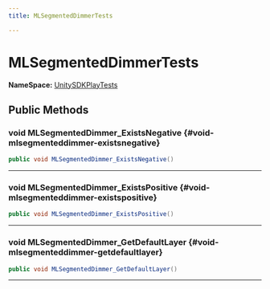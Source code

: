 ```yaml
---
title: MLSegmentedDimmerTests

---
```


# MLSegmentedDimmerTests



**NameSpace:** 
[UnitySDKPlayTests](/versioned_docs/version-22-May-2023/unity-api/api/UnitySDKPlayTests/UnitySDKPlayTests.md) 








## Public Methods

### void MLSegmentedDimmer_ExistsNegative {#void-mlsegmenteddimmer-existsnegative}

```csharp
public void MLSegmentedDimmer_ExistsNegative()
```






-----------

### void MLSegmentedDimmer_ExistsPositive {#void-mlsegmenteddimmer-existspositive}

```csharp
public void MLSegmentedDimmer_ExistsPositive()
```






-----------

### void MLSegmentedDimmer_GetDefaultLayer {#void-mlsegmenteddimmer-getdefaultlayer}

```csharp
public void MLSegmentedDimmer_GetDefaultLayer()
```






-----------


